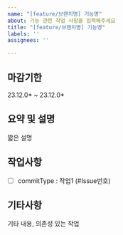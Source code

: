 ```yaml
---
name: "[feature/브랜치명] 기능명"
about: 기능 관련 작업 사항을 입력해주세요
title: "[feature/브랜치명] 기능명"
labels: ''
assignees: ''

---
```


## 마감기한
23.12.0* ~ 23.12.0*

## 요약 및 설명
짧은 설명

## 작업사항
- [ ] commitType : 작업1 (#Issue번호)

## 기타사항
기타 내용, 의존성 있는 작업
